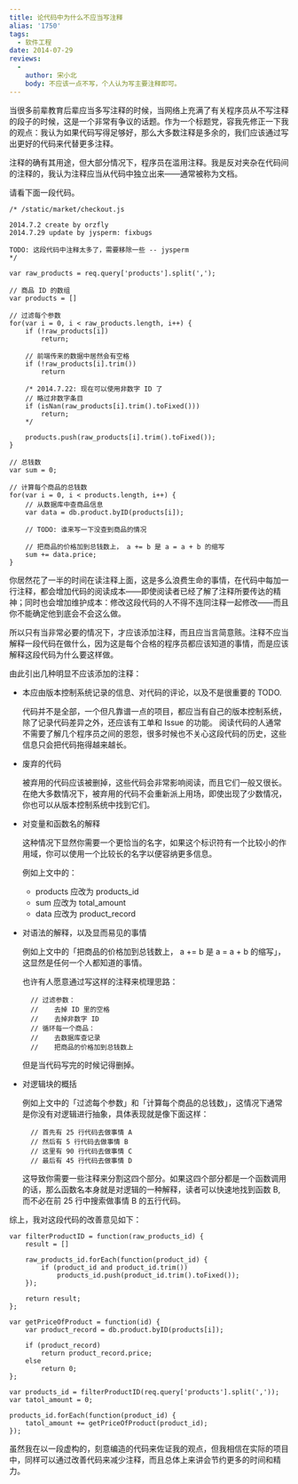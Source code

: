 ```yaml
---
title: 论代码中为什么不应当写注释
alias: '1750'
tags:
  - 软件工程
date: 2014-07-29
reviews:
  -
    author: 宋小北
    body: 不应该一点不写，个人认为写主要注释即可。
---
```

当很多前辈教育后辈应当多写注释的时候，当网络上充满了有关程序员从不写注释的段子的时候，这是一个非常有争议的话题。作为一个标题党，容我先修正一下我的观点：我认为如果代码写得足够好，那么大多数注释是多余的，我们应该通过写出更好的代码来代替更多注释。

注释的确有其用途，但大部分情况下，程序员在滥用注释。我是反对夹杂在代码间的注释的，我认为注释应当从代码中独立出来——通常被称为文档。

请看下面一段代码。

    /* /static/market/checkout.js

    2014.7.2 create by orzfly
    2014.7.29 update by jysperm: fixbugs

    TODO: 这段代码中注释太多了，需要移除一些 -- jysperm
    */

    var raw_products = req.query['products'].split(',');

    // 商品 ID 的数组
    var products = []

    // 过滤每个参数
    for(var i = 0, i < raw_products.length, i++) {
        if (!raw_products[i])
            return;

        // 前端传来的数据中居然会有空格
        if (!raw_products[i].trim())
            return

        /* 2014.7.22: 现在可以使用非数字 ID 了
        // 略过非数字条目
        if (isNan(raw_products[i].trim().toFixed()))
            return;
        */

        products.push(raw_products[i].trim().toFixed());
    }

    // 总钱数
    var sum = 0;

    // 计算每个商品的总钱数
    for(var i = 0, i < products.length, i++) {
        // 从数据库中查商品信息
        var data = db.product.byID(products[i]);

        // TODO: 谁来写一下没查到商品的情况

        // 把商品的价格加到总钱数上， a += b 是 a = a + b 的缩写
        sum += data.price;
    }

你居然花了一半的时间在读注释上面，这是多么浪费生命的事情，在代码中每加一行注释，都会增加代码的阅读成本——即使阅读者已经了解了注释所要传达的精神；同时也会增加维护成本：修改这段代码的人不得不连同注释一起修改——而且你不能确定他到底会不会这么做。

所以只有当非常必要的情况下，才应该添加注释，而且应当言简意赅。注释不应当解释一段代码在做什么，因为这是每个合格的程序员都应该知道的事情，而是应该解释这段代码为什么要这样做。

由此引出几种明显不应该添加的注释：

* 本应由版本控制系统记录的信息、对代码的评论，以及不是很重要的 TODO.

    代码并不是全部，一个但凡靠谱一点的项目，都应当有自己的版本控制系统，除了记录代码差异之外，还应该有工单和 Issue 的功能。
    阅读代码的人通常不需要了解几个程序员之间的恩怨，很多时候也不关心这段代码的历史，这些信息只会把代码拖得越来越长。

* 废弃的代码

    被弃用的代码应该被删掉，这些代码会非常影响阅读，而且它们一般又很长。
    在绝大多数情况下，被弃用的代码不会重新派上用场，即使出现了少数情况，你也可以从版本控制系统中找到它们。

* 对变量和函数名的解释

    这种情况下显然你需要一个更恰当的名字，如果这个标识符有一个比较小的作用域，你可以使用一个比较长的名字以便容纳更多信息。

    例如上文中的：

    * products 应改为 products_id
    * sum 应改为 total_amount
    * data 应改为 product_record

* 对语法的解释，以及显而易见的事情

    例如上文中的「把商品的价格加到总钱数上， a += b 是 a = a + b 的缩写」，这显然是任何一个人都知道的事情。

    也许有人愿意通过写这样的注释来梳理思路：

        // 过滤参数：
        //    去掉 ID 里的空格
        //    去掉非数字 ID
        // 循环每一个商品：
        //    去数据库查记录
        //    把商品的价格加到总钱数上

    但是当代码写完的时候记得删掉。

* 对逻辑块的概括

    例如上文中的「过滤每个参数」和「计算每个商品的总钱数」，这情况下通常是你没有对逻辑进行抽象，具体表现就是像下面这样：

        // 首先有 25 行代码去做事情 A
        // 然后有 5 行代码去做事情 B
        // 这里有 90 行代码去做事情 C
        // 最后有 45 行代码去做事情 D

    这导致你需要一些注释来分割这四个部分。如果这四个部分都是一个函数调用的话，那么函数名本身就是对逻辑的一种解释，读者可以快速地找到函数 B, 而不必在前 25 行中搜索做事情 B 的五行代码。

综上，我对这段代码的改善意见如下：

    var filterProductID = function(raw_products_id) {
        result = []

        raw_products_id.forEach(function(product_id) {
            if (product_id and product_id.trim())
                products_id.push(product_id.trim().toFixed());
        });

        return result;
    };

    var getPriceOfProduct = function(id) {
        var product_record = db.product.byID(products[i]);

        if (product_record)
            return product_record.price;
        else
            return 0;
    };

    var products_id = filterProductID(req.query['products'].split(','));
    var tatol_amount = 0;

    products_id.forEach(function(product_id) {
        tatol_amount += getPriceOfProduct(product_id);
    });

虽然我在以一段虚构的，刻意编造的代码来佐证我的观点，但我相信在实际的项目中，同样可以通过改善代码来减少注释，而且总体上来讲会节约更多的时间和精力。
